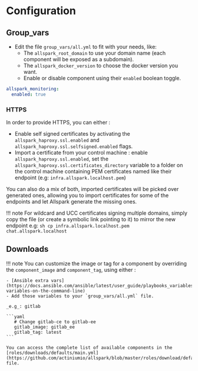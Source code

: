 # Configuration

## Group_vars
- Edit the file `group_vars/all.yml` to fit with
your needs, like:
  - The `allspark_root_domain` to use your domain name
    (each component will be exposed as a subdomain).
  - The `allspark_docker_version` to choose the docker version you want.
  - Enable or disable component using their `enabled` boolean toggle.

```yaml
allspark_monitoring:
  enabled: true
```

### HTTPS

In order to provide HTTPS, you can either :

- Enable self signed certificates by activating the `allspark_haproxy.ssl.enabled` and `allspark_haproxy.ssl.selfsigned.enabled` flags.
- Import a certificate from your control machine : enable `allspark_haproxy.ssl.enabled`,
set the `allspark_haproxy.ssl.certificates_directory` variable to a folder on the control machine
containing PEM certificates named like their endpoint (e.g: `infra.allspark.localhost.pem`)

You can also do a mix of both, imported certificates will be picked over generated ones,
allowing you to import certificates for some of the endpoints and let Allspark generate
the missing ones.

!!! note
    For wildcard and UCC certificates signing multiple domains, simply copy the file (or create a symbolic link pointing to it) to mirror the new endpoint
    e.g:
    ```sh
    cp infra.allspark.localhost.pem chat.allspark.localhost
    ```

## Downloads

!!! note
    You can customize the image or tag for a component by overriding the `component_image` and `component_tag`, using either :

    - [Ansible extra vars](https://docs.ansible.com/ansible/latest/user_guide/playbooks_variables.html#passing-variables-on-the-command-line)
    - Add those variables to your `group_vars/all.yml` file.

    _e.g_: gitlab

    ```yaml
       # Change gitlab-ce to gitlab-ee
       gitlab_image: gitlab_ee
       gitlab_tag: latest
    ```

    You can access the complete list of available components in the [roles/downloads/defaults/main.yml](https://github.com/actiniumio/allspark/blob/master/roles/download/defaults/main.yml) file.
